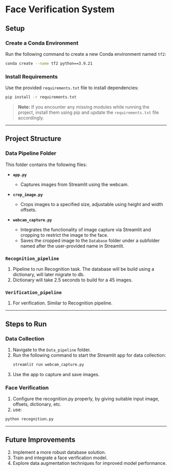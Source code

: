 # Face Verification System

## Setup

### Create a Conda Environment

Run the following command to create a new Conda environment named `tf2`:

```bash
conda create --name tf2 python==3.9.21
```

### Install Requirements

Use the provided `requirements.txt` file to install dependencies:

```bash
pip install -r requirements.txt
```

> **Note:** If you encounter any missing modules while running the project, install them using pip and update the `requirements.txt` file accordingly.

---

## Project Structure

### Data Pipeline Folder

This folder contains the following files:

- **`app.py`**

  - Captures images from Streamlit using the webcam.
  <!-- - **Known Issue:** Occasionally captures and stores completely black images due to an infinite loop issue. -->

- **`crop_image.py`**

  - Crops images to a specified size, adjustable using height and width offsets.

- **`webcam_capture.py`**
  - Integrates the functionality of image capture via Streamlit and cropping to restrict the image to the face.
  - Saves the cropped image to the `Database` folder under a subfolder named after the user-provided name in Streamlit.

### `Recognition_pipeline`

1. Pipeline to run Recognition task. The database will be build using a dictionary, will later migrate to db.
2. Dictionary will take 2.5 seconds to build for a 45 images.

### `Verification_pipeline`

1. For verification. Similar to Recognition pipeline.

---

## Steps to Run

### Data Collection

1. Navigate to the `Data_pipeline` folder.
2. Run the following command to start the Streamlit app for data collection:
   ```bash
   streamlit run webcam_capture.py
   ```
3. Use the app to capture and save images.

### Face Verification

1. Configure the recognition.py properly, by giving suitable input image, offsets, dictionary, etc.
2. use:

```bash
python recognition.py
```

---

## Future Improvements

2. Implement a more robust database solution.
3. Train and integrate a face verification model.
4. Explore data augmentation techniques for improved model performance.
